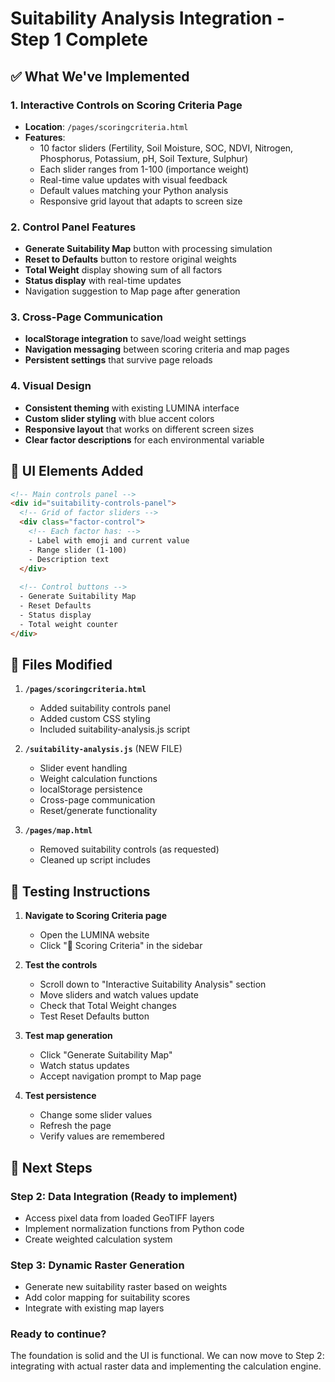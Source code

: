 # Suitability Analysis Integration - Step 1 Complete

## ✅ What We've Implemented

### 1. **Interactive Controls on Scoring Criteria Page**
- **Location**: `/pages/scoringcriteria.html`
- **Features**:
  - 10 factor sliders (Fertility, Soil Moisture, SOC, NDVI, Nitrogen, Phosphorus, Potassium, pH, Soil Texture, Sulphur)
  - Each slider ranges from 1-100 (importance weight)
  - Real-time value updates with visual feedback
  - Default values matching your Python analysis
  - Responsive grid layout that adapts to screen size

### 2. **Control Panel Features**
- **Generate Suitability Map** button with processing simulation
- **Reset to Defaults** button to restore original weights
- **Total Weight** display showing sum of all factors
- **Status display** with real-time updates
- Navigation suggestion to Map page after generation

### 3. **Cross-Page Communication**
- **localStorage integration** to save/load weight settings
- **Navigation messaging** between scoring criteria and map pages
- **Persistent settings** that survive page reloads

### 4. **Visual Design**
- **Consistent theming** with existing LUMINA interface
- **Custom slider styling** with blue accent colors
- **Responsive layout** that works on different screen sizes
- **Clear factor descriptions** for each environmental variable

## 🎨 **UI Elements Added**

```html
<!-- Main controls panel -->
<div id="suitability-controls-panel">
  <!-- Grid of factor sliders -->
  <div class="factor-control"> 
    <!-- Each factor has: -->
    - Label with emoji and current value
    - Range slider (1-100)
    - Description text
  </div>
  
  <!-- Control buttons -->
  - Generate Suitability Map
  - Reset Defaults
  - Status display
  - Total weight counter
</div>
```

## 📁 **Files Modified**

1. **`/pages/scoringcriteria.html`**
   - Added suitability controls panel
   - Added custom CSS styling
   - Included suitability-analysis.js script

2. **`/suitability-analysis.js`** (NEW FILE)
   - Slider event handling
   - Weight calculation functions  
   - localStorage persistence
   - Cross-page communication
   - Reset/generate functionality

3. **`/pages/map.html`**
   - Removed suitability controls (as requested)
   - Cleaned up script includes

## 🧪 **Testing Instructions**

1. **Navigate to Scoring Criteria page**
   - Open the LUMINA website
   - Click "🧮 Scoring Criteria" in the sidebar

2. **Test the controls**
   - Scroll down to "Interactive Suitability Analysis" section
   - Move sliders and watch values update
   - Check that Total Weight changes
   - Test Reset Defaults button

3. **Test map generation**
   - Click "Generate Suitability Map"
   - Watch status updates
   - Accept navigation prompt to Map page

4. **Test persistence**
   - Change some slider values
   - Refresh the page
   - Verify values are remembered

## 🚀 **Next Steps**

### **Step 2**: Data Integration (Ready to implement)
- Access pixel data from loaded GeoTIFF layers
- Implement normalization functions from Python code
- Create weighted calculation system

### **Step 3**: Dynamic Raster Generation  
- Generate new suitability raster based on weights
- Add color mapping for suitability scores
- Integrate with existing map layers

### **Ready to continue?** 
The foundation is solid and the UI is functional. We can now move to Step 2: integrating with actual raster data and implementing the calculation engine.